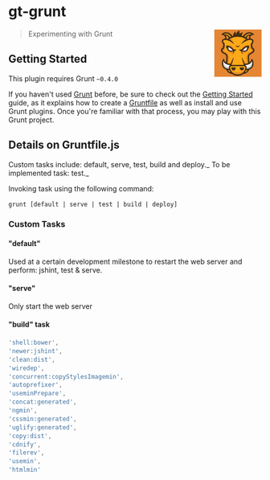 # gt-grunt

<img align="right" width="94" src="https://github.com/gthendean/gt-grunt/blob/master/grunt.jpg" title="Grunt - Courtesy of 5log.jp">

> Experimenting with Grunt

## Getting Started
This plugin requires Grunt `~0.4.0`

If you haven't used [Grunt](http://gruntjs.com/) before, be sure to check out the [Getting Started](http://gruntjs.com/getting-started) guide, as it explains how to create a [Gruntfile](http://gruntjs.com/sample-gruntfile) as well as install and use Grunt plugins. Once you're familiar with that process, you may play with this Grunt project.

## Details on Gruntfile.js

Custom tasks include: default, serve, test, build and deploy._
To be implemented task: test._

Invoking task using the following command:
```shell
grunt [default | serve | test | build | deploy]
```

### Custom Tasks

#### "default"
Used at a certain development milestone to restart the web server and perform: jshint, test & serve. 

#### "serve"
Only start the web server

#### "build" task


```js
'shell:bower',
'newer:jshint',
'clean:dist',
'wiredep',
'concurrent:copyStylesImagemin',
'autoprefixer',
'useminPrepare',
'concat:generated',
'ngmin',
'cssmin:generated',
'uglify:generated',
'copy:dist',
'cdnify',
'filerev',
'usemin',
'htmlmin'
```